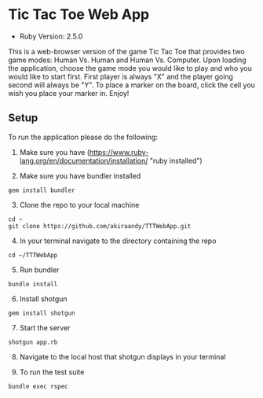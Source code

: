 # Tic Tac Toe Web App

* Ruby Version: 2.5.0

This is a web-browser version of the game Tic Tac Toe that provides two game modes: Human Vs. Human and Human Vs. Computer. Upon loading the application, choose the game mode you would like to play and who you would like to start first. First player is always "X" and the player going second will always be "Y". To place a marker on the board, click the cell you wish you place your marker in. Enjoy!

## Setup

To run the application please do the following:

1. Make sure you have (https://www.ruby-lang.org/en/documentation/installation/ "ruby installed")

2. Make sure you have bundler installed
```
gem install bundler
```

3. Clone the repo to your local machine

```
cd ~
git clone https://github.com/akiraandy/TTTWebApp.git
```

4. In your terminal navigate to the directory containing the repo

```
cd ~/TTTWebApp
```

5. Run bundler
```
bundle install
```

6. Install shotgun
```
gem install shotgun
```

7. Start the server
```
shotgun app.rb
```

8. Navigate to the local host that shotgun displays in your terminal

9. To run the test suite
```
bundle exec rspec
```
